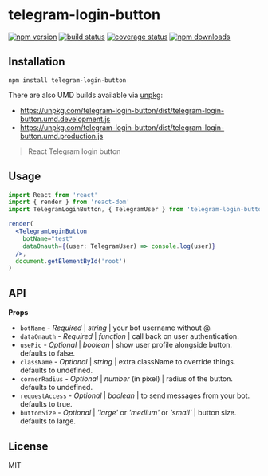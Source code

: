 # telegram-login-button

[![npm version][npmv-image]][npmv-url]
[![build status][travis-image]][travis-url]
[![coverage status][codecov-image]][codecov-url]
[![npm downloads][npmd-image]][npmd-url]

## Installation

```
npm install telegram-login-button
```

There are also UMD builds available via [unpkg](https://unpkg.com/):

- https://unpkg.com/telegram-login-button/dist/telegram-login-button.umd.development.js
- https://unpkg.com/telegram-login-button/dist/telegram-login-button.umd.production.js

> React Telegram login button

## Usage

```jsx
import React from 'react'
import { render } from 'react-dom'
import TelegramLoginButton, { TelegramUser } from 'telegram-login-button'

render(
  <TelegramLoginButton
    botName="test"
    dataOnauth={(user: TelegramUser) => console.log(user)}
  />,
  document.getElementById('root')
)
```

## API

**Props**

- `botName` - _Required_ | _string_ | your bot username without @.
- `dataOnauth` - _Required_ | _function_ | call back on user authentication.
- `usePic` - _Optional_ | _boolean_ | show user profile alongside button. defaults to false.
- `className` - _Optional_ | _string_ | extra className to override things. defaults to undefined.
- `cornerRadius` - _Optional_ | _number_ (in pixel) | radius of the button. defaults to undefined.
- `requestAccess` - _Optional_ | _boolean_ | to send messages from your bot. defaults to true.
- `buttonSize` - _Optional_ | _'large'_ or _'medium'_ or _'small'_ | button size. defaults to large.

## License

MIT

[travis-image]: https://img.shields.io/travis/bardiarastin/telegram-login-button/master.svg?style=flat-square
[travis-url]: https://travis-ci.org/bardiarastin/telegram-login-button
[codecov-image]: https://img.shields.io/codecov/c/github/bardiarastin/telegram-login-button.svg?style=flat-square
[codecov-url]: https://codecov.io/gh/bardiarastin/telegram-login-button
[npmv-image]: https://img.shields.io/npm/v/telegram-login-button.svg?style=flat-square
[npmv-url]: https://www.npmjs.com/package/telegram-login-button
[npmd-image]: https://img.shields.io/npm/dm/telegram-login-button.svg?style=flat-square
[npmd-url]: https://www.npmjs.com/package/telegram-login-button
